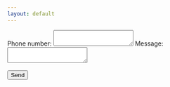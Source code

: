 ```yaml
---
layout: default
---
```

<div id= "form">
  Phone number: <textarea id="phone"></textarea>
  Message: <textarea type="text" id="say"></textarea>
<br><br>
<button onclick="myFunction(document.getElementById('phone').value,document.getElementById('say').value)">Send</button>
</div>
<p id="demo"></p>
<script type="text/javascript" src="sendSMS.js"></script>
